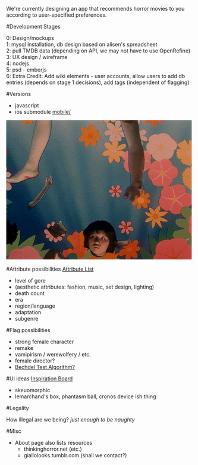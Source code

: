 We're currently designing an app that recommends horror movies to you according to user-specified preferences.  
  
#Development Stages 

0: Design/mockups  
1: mysql installation, db design based on alisen's spreadsheet  
2: pull TMDB data (depending on API, we may not have to use OpenRefine)  
3: UX design / wireframe  
4: nodejs  
5: psd - emberjs  
6: Extra Credit: Add wiki elements - user accounts, allow users to add db entries (depends on stage 1 decisions), add tags (independent of flagging)  

#Versions

- javascript
- ios submodule [mobile/](mobile/)

![wild girl](https://raw.githubusercontent.com/WomenWhoCode/horror-movie-app/master/inspo/hausu3.gif)


#Attribute possibilities
[Attribute List](attr.md)
- level of gore
- (aesthetic attributes: fashion, music, set design, lighting)
- death count
- era
- region/language
- adaptation
- subgenre

#Flag possibilities
- strong female character
- remake
- vamipirism / werewolfery / etc.  
- female director?
- [Bechdel Test Algorithm?](https://en.wikipedia.org/wiki/Bechdel_test)

#UI ideas
[Inspiration Board](inspo.md)
- skeuomorphic 
- lemarchand's box, phantasm ball, cronos device ish thing

#Legality

How illegal are we being?  _just enough to be naughty_ 

#Misc
- About page also lists resources
    - thinkinghorror.net (etc.)
    - giallolooks.tumblr.com (shall we contact?)
  


